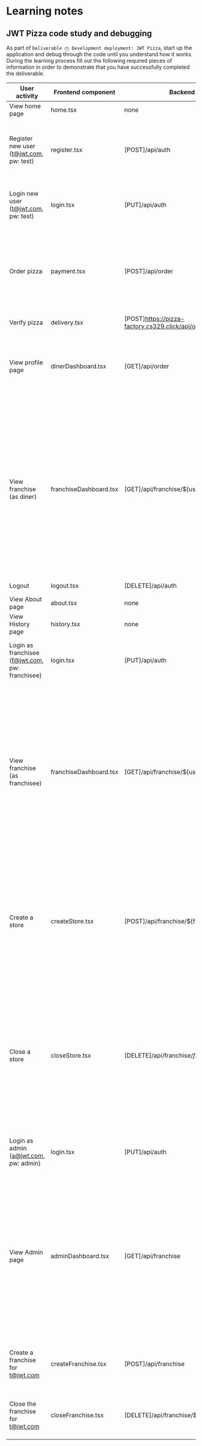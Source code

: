 # Learning notes

## JWT Pizza code study and debugging

As part of `Deliverable ⓵ Development deployment: JWT Pizza`, start up the application and debug through the code until you understand how it works. During the learning process fill out the following required pieces of information in order to demonstrate that you have successfully completed the deliverable.

| User activity                                    | Frontend component     | Backend endpoints                                        | Database SQL                                                                                                                                                                                                                                                                                                                                                                                                                                                                       |
|--------------------------------------------------|------------------------|----------------------------------------------------------|------------------------------------------------------------------------------------------------------------------------------------------------------------------------------------------------------------------------------------------------------------------------------------------------------------------------------------------------------------------------------------------------------------------------------------------------------------------------------------|
| View home page                                   | home.tsx               | none                                                     | none                                                                                                                                                                                                                                                                                                                                                                                                                                                                               |
| Register new user<br/>(t@jwt.com, pw: test)      | register.tsx           | [POST]/api/auth                                          | INSERT INTO user (name, email, password) VALUES (?, ?, ?)<br/> INSERT INTO userRole (userId, role, objectId) VALUES (?, ?, ?) <br/>INSERT INTO auth (token, userId) VALUES (?, ?)                                                                                                                                                                                                                                                                                                  |
| Login new user<br/>(t@jwt.com, pw: test)         | login.tsx              | [PUT]/api/auth                                           | SELECT * FROM user WHERE email=? <br/>SELECT * FROM userRole WHERE userId=? <br/>INSERT INTO auth (token, userId) VALUES (?, ?)                                                                                                                                                                                                                                                                                                                                                         |
| Order pizza                                      | payment.tsx | [POST]/api/order                                         | SELECT * FROM menu <br/>INSERT INTO dinerOrder (dinerId, franchiseId, storeId, date) VALUES (?, ?, ?, now()) <br/>INSERT INTO orderItem (orderId, menuId, description, price) VALUES (?, ?, ?, ?) <br/>SELECT id FROM ${table} WHERE ${key}=?                                                                                                                                                                                                                                           |
| Verify pizza                                     | delivery.tsx           | [POST]https://pizza-factory.cs329.click/api/order/verify | none                                                                                                                                                                                                                                                                                                                                                                                                                                                                               |
| View profile page                                | dinerDashboard.tsx     | [GET]/api/order                                          | SELECT id, franchiseId, storeId, date FROM dinerOrder WHERE dinerId=? LIMIT ${offset},${config.db.listPerPage} <br/>SELECT id, menuId, description, price FROM orderItem WHERE orderId=?                                                                                                                                                                                                                                                                                                |
| View franchise<br/>(as diner)                    | franchiseDashboard.tsx | [GET]/api/franchise/${user.id}                           | SELECT objectId FROM userRole WHERE role='franchisee' AND userId=? <br/>SELECT id, name FROM franchise WHERE id in (${franchiseIds.join(',')}) <br/>SELECT u.id, u.name, u.email FROM userRole AS ur JOIN user AS u ON u.id=ur.userId WHERE ur.objectId=? AND ur.role='franchisee' <br/>SELECT s.id, s.name, COALESCE(SUM(oi.price), 0) AS totalRevenue FROM dinerOrder AS do JOIN orderItem AS oi ON do.id=oi.orderId RIGHT JOIN store AS s ON s.id=do.storeId WHERE s.franchiseId=? GROUP BY s.id |
| Logout                                           | logout.tsx             | [DELETE]/api/auth                                        | DELETE FROM auth WHERE token=?                                                                                                                                                                                                                                                                                                                                                                                                                                                     |
| View About page                                  | about.tsx              | none                                                     | none                                                                                                                                                                                                                                                                                                                                                                                                                                                                               |
| View History page                                | history.tsx            | none                                                     | none                                                                                                                                                                                                                                                                                                                                                                                                                                                                               |
| Login as franchisee<br/>(f@jwt.com, pw: franchisee) | login.tsx              | [PUT]/api/auth                                           | SELECT * FROM user WHERE email=? <br/>SELECT * FROM userRole WHERE userId=? <br/>INSERT INTO auth (token, userId) VALUES (?, ?)                                                                                                                                                                                                                                                                                                                                                              |
| View franchise<br/>(as franchisee)               | franchiseDashboard.tsx | [GET]/api/franchise/${user.id}                           | SELECT objectId FROM userRole WHERE role='franchisee' AND userId=? <br/>SELECT id, name FROM franchise WHERE id in (${franchiseIds.join(',')}) <br/>SELECT u.id, u.name, u.email FROM userRole AS ur JOIN user AS u ON u.id=ur.userId WHERE ur.objectId=? AND ur.role='franchisee' <br/>SELECT s.id, s.name, COALESCE(SUM(oi.price), 0) AS totalRevenue FROM dinerOrder AS do JOIN orderItem AS oi ON do.id=oi.orderId RIGHT JOIN store AS s ON s.id=do.storeId WHERE s.franchiseId=? GROUP BY s.id |
| Create a store                                   | createStore.tsx        | [POST]/api/franchise/${franchise.id}/store               | SELECT u.id, u.name, u.email FROM userRole AS ur JOIN user AS u ON u.id=ur.userId WHERE ur.objectId=? AND ur.role='franchisee' <br/>SELECT s.id, s.name, COALESCE(SUM(oi.price), 0) AS totalRevenue FROM dinerOrder AS do JOIN orderItem AS oi ON do.id=oi.orderId RIGHT JOIN store AS s ON s.id=do.storeId WHERE s.franchiseId=? GROUP BY s.id                                                                                                                                         |
| Close a store                                    | closeStore.tsx         | [DELETE]/api/franchise/${franchise.id}/store/${store.id} | SELECT u.id, u.name, u.email FROM userRole AS ur JOIN user AS u ON u.id=ur.userId WHERE ur.objectId=? AND ur.role='franchisee' <br/>SELECT s.id, s.name, COALESCE(SUM(oi.price), 0) AS totalRevenue FROM dinerOrder AS do JOIN orderItem AS oi ON do.id=oi.orderId RIGHT JOIN store AS s ON s.id=do.storeId WHERE s.franchiseId=? GROUP BY s.id <br/>DELETE FROM store WHERE franchiseId=? AND id=?                                                                                          |
| Login as admin<br/>(a@jwt.com, pw: admin)        | login.tsx              | [PUT]/api/auth                                           | SELECT * FROM user WHERE email=? <br/>SELECT * FROM userRole WHERE userId=? <br/>INSERT INTO auth (token, userId) VALUES (?, ?)                                                                                                                                                                                                                                                                                                                                                              |
| View Admin page                                  | adminDashboard.tsx     | [GET]/api/franchise                                      | SELECT id, name FROM franchise <br/>SELECT id, name FROM store WHERE franchiseId=? <br/>SELECT u.id, u.name, u.email FROM userRole AS ur JOIN user AS u ON u.id=ur.userId WHERE ur.objectId=? AND ur.role='franchisee' <br/>SELECT s.id, s.name, COALESCE(SUM(oi.price), 0) AS totalRevenue FROM dinerOrder AS do JOIN orderItem AS oi ON do.id=oi.orderId RIGHT JOIN store AS s ON s.id=do.storeId WHERE s.franchiseId=? GROUP BY s.id                                                           |
| Create a franchise for t@jwt.com                 | createFranchise.tsx    | [POST]/api/franchise                                     | SELECT id, name FROM user WHERE email=? <br/>INSERT INTO franchise (name) VALUES (?) INSERT INTO userRole (userId, role, objectId) VALUES (?, ?, ?)                                                                                                                                                                                                                                                                                                                                     |
| Close the franchise for t@jwt.com                | closeFranchise.tsx     | [DELETE]/api/franchise/${franchise.id}                   | DELETE FROM store WHERE franchiseId=? <br/>DELETE FROM userRole WHERE objectId=? <br/>DELETE FROM franchise WHERE id=?                                                                                                                                                                                                                                                                                                                                                                       |
